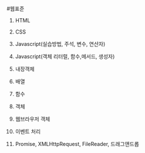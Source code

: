 #웹표준

1. HTML

2. CSS

3. Javascript(실습방법, 주석, 변수, 연산자)

4. Javascript(객체 리터럴, 함수,메서드, 생성자)

5. 내장객체

6. 배열

7. 함수

8. 객체

9. 웹브라우저 객체

10. 이벤트 처리

11. Promise, XMLHttpRequest, FileReader, 드래그앤드롭